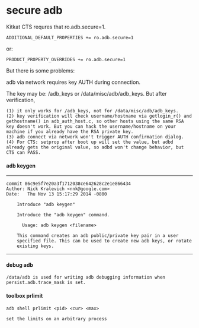# secure adb

Kitkat CTS requres that ro.adb.secure=1. 

    ADDITIONAL_DEFAULT_PROPERTIES += ro.adb.secure=1

or:  

    PRODUCT_PROPERTY_OVERRIDES += ro.adb.secure=1

But there is some problems:

adb via network requires key AUTH during connection.

The key may be: /adb\_keys or /data/misc/adb/adb\_keys.
But after verification,   

    (1) it only works for /adb_keys, not for /data/misc/adb/adb_keys.  
    (2) key verification will check username/hostname via getlogin_r() and gethostname() in adb_auth_host.c, so other hosts using the same RSA key doesn't work. But you can hack the username/hostname on your machine if you already have the RSA private key.   
    (3) adb connect via network won't trigger AUTH confirmation dialog.  
    (4) For CTS: setprop after boot up will set the value, but adbd already gets the original value, so adbd won't change behavior, but CTS can PASS.  


#### adb keygen

--------------

    commit 86c9e5f7e20a3f1712038ce642628c2e1e866434
    Author: Nick Kralevich <nnk@google.com>
    Date:   Thu Nov 13 15:17:29 2014 -0800
    
        Introduce "adb keygen"
        
        Introduce the "adb keygen" command.
        
          Usage: adb keygen <filename>
        
        This command creates an adb public/private key pair in a user
        specified file. This can be used to create new adb keys, or rotate
        existing keys.
--------------

#### debug adb

    /data/adb is used for writing adb debugging information when persist.adb.trace_mask is set.

#### toolbox prlimit

    adb shell prlimit <pid> <cur> <max>

    set the limits on an arbitrary process


